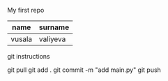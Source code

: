 My first repo

|name|surname|
|---|---|
|vusala|valiyeva|
 

 git instructions

git pull
 git add .
 git commit -m "add main.py"
 git push
